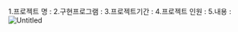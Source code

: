 1.프로젝트 명 : 
2.구현프로그램 : 
3.프로젝트기간 : 
4.프로젝트 인원 : 
5.내용 : 
![Untitled](https://prod-files-secure.s3.us-west-2.amazonaws.com/fc668193-745e-4d13-a198-3ca19cafbfea/8a2b79d1-644c-4038-9b18-ce6e6247a947/Untitled.png)
